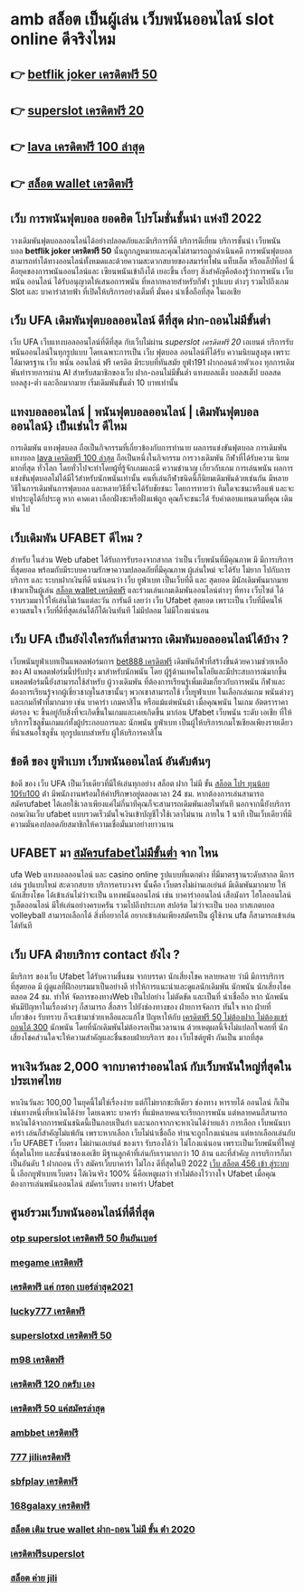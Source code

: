 # amb สล็อต  เป็นผู้เล่น เว็บพนันออนไลน์  slot online ดีจริงไหม

## 👉 [betflik joker เครดิตฟรี 50](https://member.mabet.net/?action=login)
## 👉 [superslot เครดิตฟรี 20](https://mabet.net/)
## 👉 [lava เครดิตฟรี 100 ล่าสุด](https://mabet.net/pg-slot-credit-free/)
## 👉 [สล็อต wallet เครดิตฟรี](https://mabet.net/register/)

## เว็บ  การพนันฟุตบอล ยอดฮิต  โปรโมชั่นชั้นนำ แห่งปี 2022

 วางเดิมพันฟุตบอลออนไลน์ได้อย่างปลอดภัยและมีบริการที่ดี บริการดีเยี่ยม บริการชั้นนำ เว็บพนัน  บอล **betflik joker เครดิตฟรี 50** นั้นถูกกฎหมายและคุณไม่สามารถถูกดำเนินคดี  การพนันฟุตบอล สามารถทำได้ทางออนไลน์ทั้งหมดและด้วยความสะดวกสบายของสมาร์ทโฟน แท็บเล็ต หรือแล็ปท็อป นี่คือยุคของการพนันออนไลน์และ เซียนพนันเข้าถึงได้ เยอะขึ้น เรื่อยๆ สิ่งสำคัญคือต้องรู้ว่าการพนัน เว็บพนัน ออนไลน์ ได้รับอนุญาตให้เสนอการพนัน ที่หลากหลายสำหรับกีฬา รูปแบบ ต่างๆ รวมไปถึงเกม Slot และ บาคาร่าสายฟ้า  ที่เปิดให้บริการอย่างเต็มที่ มั่นคง น่าเชื่อถือที่สุด ในเอเชีย

## เว็บ UFA  เดิมพันฟุตบอลออนไลน์ ดีที่สุด ฝาก-ถอนไม่มีขั้นต่ำ

เว็บ UFA เว็บแทงบอลออนไลน์ที่ดีที่สุด กับเว็บไม่ผ่าน *superslot เครดิตฟรี 20* เอเยนต์ บริการรับพนันออนไลน์ในทุกรูปแบบ โดยเฉพาะการเป็น เว็บ ฟุตบอล ออนไลน์ที่ได้รับ ความนิยมสูงสุด เพราะได้มาตรฐาน เว็บ พนัน ออนไลน์ ฟรี เครดิต มีระบบที่ทันสมัย ยูฟ่า191 ฝากถอนด้วยตัวเอง ทุกการเดิมพันทำรายการผ่าน AI สำหรับสมาชิกของเว็บ ฝาก-ถอนไม่มีขั้นต่ำ แทงบอลเต็ง บอลสเต็ป บอลสด บอลสูง-ต่ำ และอีกมากมาย เริ่มเดิมพันขั้นต่ำ 10 บาทเท่านั้น


## แทงบอลออนไลน์ | พนันฟุตบอลออนไลน์ | เดิมพันฟุตบอลออนไลน์} เป็นเช่นไร ดีไหม 

การเดิมพัน  แทงฟุตบอล ถือเป็นกิจกรรมที่เกี่ยวข้องกับการทำนาย ผลการแข่งขันฟุตบอล การเดิมพัน  แทงบอล  [lava เครดิตฟรี 100 ล่าสุด](https://mabet.net/register/) ถือเป็นหนึ่งในกิจกรรม การวางเดิมพัน กีฬาที่ได้รับความ นิยม มากที่สุด ทั่วโลก โดยทั่วไปจะทำโดยผู้ที่รู้จักเกมและมี ความชำนาญ เกี่ยวกับเกม  การเล่นพนัน ผลการแข่งขันฟุตบอลไม่ได้มีไว้สำหรับนักพนันเท่านั้น คนที่เล่นกีฬาชนิดนี้ก็นิยมเดิมพันด้วยเช่นกัน มีหลายวิธีในการเดิมพันการฟุตบอล และหลายวิธีที่จะได้รับชัยชนะ โดยการทายว่า ทีมใดจะชนะหรือแพ้ และจะทำประตูได้กี่ประตู หาก คาดเดา เลือกฝั่งชะหรือฝั่งแพ้ถูก คุณก็จะชนะได้ รับค่าตอบแทนตามที่คุณ เดิมพัน ไป

##  เว็บเดิมพัน  UFABET ดีไหม ?

สำหรับ ในส่วน Web  ufabet  ได้รับการรับรองจากสากล ว่าเป็น เว็บพนันที่มีคุณภาพ  มี มีการบริการที่สุดยอด พร้อมกับมีระบบความรักษาความปลอดภัยที่มีคุณภาพ  ผู้เล่นใหม่  จะได้รับ ไม่ยาก ไปกับการบริการ  และ ระบบฝากเงินที่ดี  แน่นอนว่า เว็บ ยูฟ่าเบท  เป็นเว็บที่ดี  และ สุดยอด มีนักเดิมพันมากมาย   เข้ามาเป็นผู้เล่น  [สล็อต wallet เครดิตฟรี](https://mabet.net/register/) และร่วมเล่นเกมเดิมพันออนไลน์ต่างๆ ที่ทาง เว็บไซต์ ได้รวบรวมมาไว้ให้เล่นไม่เว้นแต่ละวัน การันตี เลยว่า เว็บ Ufabet   สุดยอด  เพราะเป็น เว็บที่มีคนให้ความสนใจ เว็บที่ดีที่สุดเล่นได้ก็ได้เงินทันที ไม่มีปลอม ไม่มีโกงแน่นอน


## เว็บ UFA เป็นยังไงใครกันที่สามารถ เดิมพันบอลออนไลน์ได้บ้าง ?

 เว็บพนันยูฟ่าเบทเป็นแพลตฟอร์มการ [bet888 เครดิตฟรี](https://mabet.net/) เดิมพันกีฬาที่สร้างขึ้นด้วยความช่วยเหลือของ AI แพลตฟอร์มนี้ปรับปรุง มาสำหรับนักพนัน โดย ผู้รู้ด้านเทคโนโลยีและมีประสบการณ์มากขึ้น แพลตฟอร์มนี้ยังสามารถใช้สำหรับ ผู้วางเดิมพัน ที่ต้องการเรียนรู้เพิ่มเติมเกี่ยวกับการพนัน กีฬาและต้องการเรียนรู้จากผู้เชี่ยวชาญในสาขานั้นๆ พวกเขาสามารถใช้  เว็บยูฟ่าเบท ในเลือกเล่นเกม พนันต่างๆ และเกมกีฬาที่มากมาย เช่น บาคาร่า เกมคาสิโน หรือแม้แต่พนันม้า เมื่อคุณพนัน ในเกม อัตตราราคาต่อรอง จะ ขึ้นอยู่กับสิ่งที่จะเกิดขึ้นในเกมและเคยเกิดขึ้น มาก่อน Ufabet   เว็บพนัน ระดับ เอเชีย ที่ให้บริการโซลูชั่นเกมแก่ทั้งผู้ประกอบการและ นักพนัน  ยูฟ่าเบท เป็นผู้ให้บริการเกมโซเชียลเพียงรายเดียวที่นำเสนอโซลูชั่น ทุกรูปแบบสำหรับ ผู้ให้บริการคาสิโน 

## ข้อดี ของ ยูฟ่าเบท เว็บพนันออนไลน์  อันดับต้นๆ 

ข้อดี ของ เว็บ UFA เป็นเว็บเดียวที่มีให้เล่นทุกอย่าง  สล็อต ฝาก ไม่มี ขั้น [สล็อต โปร ทุนน้อย 10รับ100](https://mabet.net/20-free-100/) ต่ํา มีพนักงานพร้อมให้คำปรึกษาอยู่ตลอดเวลา 24 ชม. หากต้องการเล่นสามารถ สมัครufabet  ได้เลยใช้เวลาเพียงแค่ไม่กี่นาทีคุณก็จะสามารถเดิมพันเลยในทันที นอกจากนี้ยังบริการ   ถอนเงินเว็บ ufabet  แบบรวดเร็วมันใจเงินเข้าบัญชีไวใช้เวลาไม่นาน ภายใน 1 นาที เป็นเว็บเดียวที่มีความมั่นคงปลอดภัยสมาชิกให้ความเชื่อมั่นมาอย่างยาวนาน


## UFABET มา [สมัครufabetไม่มีขั้นต่ำ](https://mabet.net/credit-free-50/) จาก ไหน

 ufa Web  แทงบอลออนไลน์   และ    casino online    รูปแบบที่แตกต่าง ที่มีมาตรฐานระดับสากล  มีการเล่น    รูปแบบใหม่ สะดวกสบาย   บริการครบวงจร    นั้นคือ เว็บตรงไม่ผ่านเอเย่นต์   มีเดิมพันมากมาย   ให้ นักเสี่ยงโชค ได้เข้าเล่นไม่ว่าจะเป็น  แทงพนันออนไลน์ เช่น  บาคาร่าออนไลน์   เสือมังกร ไฮโลออนไลน์   รูเล็ตออนไลน์   มีให้เล่นอย่างครบครัน   รวมไปถึงประเภท สปอร์ต   ไม่ว่าจะเป็น  บอล   บาสเกตบอล    volleyball
  สามารถเลือกได้  สิ่งที่อยากได้ อยากเข้าเล่นเพียงสมัครเป็น ผู้ใช้งาน    ufa ก็สามารถเข้าเล่นได้ทันที


## เว็บ UFA ฝ่ายบริการ  contact ยังไง ?

มีบริการ ของเว็บ Ufabet  ได้รับความชื่นชม จากบรรดา นักเสี่ยงโชค  หลายหลาย ว่ามี มีการบริการที่สุดยอด  มี ผู้ดูแลที่ฝึกอบรมมาเป็นอย่างดี ทำให้การแนะนำและดูแลนักเดิมพัน นักพนัน นักเสี่ยงโชค  ตลอด 24 ชม.  ทำให้ จัดการของทางWeb เป็นไปอย่าง ไม่ตัดขัด และเป็นที่  น่าเชื่อถือ หาก  นักพนัน พันมีปัญหาในเรื่องต่างๆ ก็สามารถ  สื่อสาร ไปยังช่องทางของ ฝ่ายการจัดการ   ทันใจ หาก ฝ่ายที่เกี่ยวข้อง รับทราบ  ก็จะเข้ามาช่วยเหลือและแก้ไข ปัญหาให้กับ [เครดิตฟรี 50 ไม่ต้องฝาก ไม่ต้องแชร์ ถอนได้ 300](https://mabet.net/credit-free-100/) นักพนัน  โดยที่นักเดิมพันไม่ต้องรอเป็นเวลานาน ด้วยเหตุผลนี้จึงไม่แปลกใจเลยที่ นักเสี่ยงโชคส่วนใดจะให้ความสำคัญและชื่นชอบฝ่ายบริการ ของ เว็บไซต์ยูฟ่า กันเป็น  มากที่สุด


## หาเงินวันละ 2,000  จากบาคาร่าออนไลน์  กับเว็บพนันใหญ่ที่สุดในประเทศไทย

หาเงินวันละ 100,00  ในยุคนี้ไม่ใช่เรื่องง่าย แต่ก็ไม่ยากซะทีเดียว ช่องทาง หารายได้  ออนไลน์ ก็เป็นเช่นทางหนึ่งที่หาเงินได้ง่าย โดยเฉพาะ บาคาร่า ที่แม้หลายคนจะเรียกการพนัน แต่หลายคนก็สามารถหาเงินได้จากการพนันชนิดนี้เป็นกอบเป็นกำ และนอกจากกจะหาเงินได้ง่ายแล้ว การเลือก  เว็บพนันบาคาร่า  เล่นก็สำคัญไม่แพ้กัน เพราะหากเลือก  เว็บไม่น่าเชื่อถือ  ท่านจะถูกโกงแน่นอน แต่หากเลือกเล่นกับเว็บ UFABET เว็บตรง ไม่ผ่านเอเย่นต์ ของเรา รับรองได้ว่า ไม่โกงแน่นอน เพราะเป็นเว็บพนันที่ใหญ่ที่สุดในไทย และชั้นนำของเอเชีย มีฐานลูกค้าที่เล่นกับเรามากกว่า 10 ล้าน และที่สำคัญ การบริการก็มาเป็นอันดับ 1 ฝากถอน เร็ว สมัครเว็บบาคาร่า ไม่โกง ดีที่สุดในปี 2022 [เว็บ สล็อต 456 เข้า สู่ระบบ](https://mabet.net/credit-free-new/) นี้ เลือกยูฟ่าเบทเว็บตรง ได้เงินจริง 100% นี่คือเหตูผลว่า ทำไม่ต้องไว้วางใจ Ufabet  เมื่อคุณต้องการเล่นพนันออนไลน์  สมัครเว็บตรง บาคาร่า Ufabet  


## ศูนย์รวมเว็บพนันออนไลน์ที่ดีที่สุด

### [otp superslot เครดิตฟรี 50 ยืนยันเบอร์](https://atom.io/themes/MABET.net%20สล็อตหมายเลข1%20แตกหนัก%20100%%20ufa24hเครดิตฟรี%20008%20สล็อต%20สล็อตแตกหนัก%2020รับ100)
### [megame เครดิตฟรี](https://atom.io/themes/MABET.net%20สล็อตหมายเลข1%20แตกหนัก%20100%%20superslot1234%20เครดิตฟรี%2050%20ยืนยัน%20otp%20ถอนได้%20300%20ล่าสุด%20008%20สล็อต%20สล็อตแตกหนัก%2020รับ100)
### [เครดิตฟรี แค่ กรอก เบอร์ล่าสุด2021](https://atom.io/themes/MABET.net%20สล็อตหมายเลข1%20แตกหนัก%20100%%20superslot%20เครดิตฟรี%20ยืนยันเบอร์%20008%20สล็อต%20สล็อตแตกหนัก%2020รับ100)
### [lucky777 เครดิตฟรี](https://atom.io/themes/MABET.net%20สล็อตหมายเลข1%20แตกหนัก%20100%%20เครดิตฟรี200%20008%20สล็อต%20สล็อตแตกหนัก%2020รับ100)
### [superslotxd เครดิตฟรี 50](https://atom.io/themes/MABET.net%20สล็อตหมายเลข1%20แตกหนัก%20100%%20pgสล็อต99%20008%20สล็อต%20สล็อตแตกหนัก%2020รับ100)
### [m98 เครดิตฟรี](https://atom.io/themes/MABET.net%20สล็อตหมายเลข1%20แตกหนัก%20100%%20สล็อต%20ufabet%20008%20สล็อต%20สล็อตแตกหนัก%2020รับ100)
### [เครดิตฟรี 120 กดรับ เอง](https://atom.io/themes/MABET.net%20สล็อตหมายเลข1%20แตกหนัก%20100%%20thaislot88%20เครดิตฟรี%20008%20สล็อต%20สล็อตแตกหนัก%2020รับ100)
### [เครดิตฟรี 50 แค่สมัครล่าสุด](https://atom.io/themes/MABET.net%20สล็อตหมายเลข1%20แตกหนัก%20100%%20lava789เครดิตฟรี%20008%20สล็อต%20สล็อตแตกหนัก%2020รับ100)
### [ambbet เครดิตฟรี](https://atom.io/themes/MABET.net%20สล็อตหมายเลข1%20แตกหนัก%20100%%20m98%20สล็อต%20008%20สล็อต%20สล็อตแตกหนัก%2020รับ100)
### [777 jiliเครดิตฟรี](https://atom.io/themes/MABET.net%20สล็อตหมายเลข1%20แตกหนัก%20100%%20เดโม่%20สล็อต%20008%20สล็อต%20สล็อตแตกหนัก%2020รับ100)
### [sbfplay เครดิตฟรี](https://atom.io/themes/MABET.net%20สล็อตหมายเลข1%20แตกหนัก%20100%%20สมัคร%20ufabet%20ฟรีเครดิต%20300%20008%20สล็อต%20สล็อตแตกหนัก%2020รับ100)
### [168galaxy เครดิตฟรี](https://atom.io/themes/MABET.net%20สล็อตหมายเลข1%20แตกหนัก%20100%%20sa168vip%20สล็อต%20008%20สล็อต%20สล็อตแตกหนัก%2020รับ100)
### [สล็อต เติม true wallet ฝาก-ถอน ไม่มี ขั้น ต่ํา 2020](https://atom.io/themes/MABET.net%20สล็อตหมายเลข1%20แตกหนัก%20100%%20เว็บ%20สล็อต%20ฝาก%2020%20รับ%20100%20008%20สล็อต%20สล็อตแตกหนัก%2020รับ100)
### [เครดิตฟรีsuperslot](https://atom.io/themes/MABET.net%20สล็อตหมายเลข1%20แตกหนัก%20100%%20melotto%20เครดิตฟรี%20008%20สล็อต%20สล็อตแตกหนัก%2020รับ100)
### [สล็อต ค่าย jili](https://atom.io/themes/MABET.net%20สล็อตหมายเลข1%20แตกหนัก%20100%%20ช่วง%20เวลา%20เล่น%20สล็อต%20pg%20008%20สล็อต%20สล็อตแตกหนัก%2020รับ100)